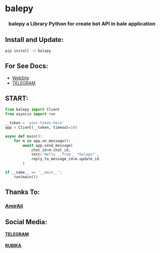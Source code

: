 # balepy

<h3 align="center"> balepy a Library Python for create bot API in bale application </h3>

## Install and Update:
```bash
pip install -U balepy
```

## For See Docs:
- <a href="https://balepy.github.io">WebSite</a>
- <a href="https://t.me/TheCommit">TELEGRAM</a>

## START:
```python
from balepy import Client
from asyncio import run

__token = 'your-token-here'
app = Client(__token, timeout=10)

async def main():
    for m in app.on_message():
        await app.send_message(
            chat_id=m.chat_id,
            text='Hello __from__ *balepy*',
            reply_to_message_id=m.update_id
        )

if __name__ == '__main__':
    run(main())
```

## Thanks To:
### <a href="https://github.com/metect">AmirAli</a>

## Social Media:
#### <a href="https://t.me/TheCommit">TELEGRAM</a>
#### <a href="https://rubika.ir/TheBalepy">RUBIKA</a>
